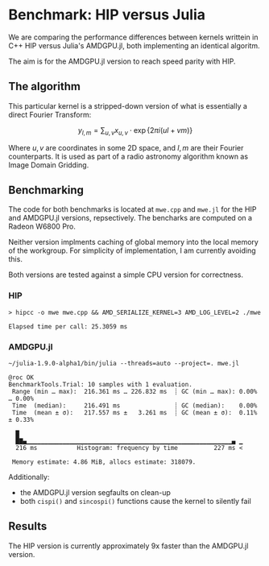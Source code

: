 # Benchmark: HIP versus Julia

We are comparing the performance differences between kernels writtein in C++ HIP versus Julia's AMDGPU.jl, both implementing an identical algoritm.

The aim is for the AMDGPU.jl version to reach speed parity with HIP.

## The algorithm

This particular kernel is a stripped-down version of what is essentially a direct Fourier Transform:

$$
y_{l,m} = \sum_{u,v} x_{u,v} \cdot \exp \left\{ 2 \pi i (u l + v m) \right\}$$

Where $u, v$ are coordinates in some 2D space, and $l, m$ are their Fourier counterparts. It is used as part of a radio astronomy algorithm known as Image Domain Gridding.

## Benchmarking

The code for both benchmarks is located at `mwe.cpp` and `mwe.jl` for the HIP and AMDGPU.jl versions, repsectively. The bencharks are computed on a Radeon W6800 Pro.

Neither version implments caching of global memory into the local memory of the workgroup. For simplicity of implementation, I am currently avoiding this.

Both versions are tested against a simple CPU version for correctness.

### HIP

```
> hipcc -o mwe mwe.cpp && AMD_SERIALIZE_KERNEL=3 AMD_LOG_LEVEL=2 ./mwe

Elapsed time per call: 25.3059 ms
```

### AMDGPU.jl

```
~/julia-1.9.0-alpha1/bin/julia --threads=auto --project=. mwe.jl

@roc OK
BenchmarkTools.Trial: 10 samples with 1 evaluation.
 Range (min … max):  216.361 ms … 226.832 ms  ┊ GC (min … max): 0.00% … 0.00%
 Time  (median):     216.491 ms               ┊ GC (median):    0.00%
 Time  (mean ± σ):   217.557 ms ±   3.261 ms  ┊ GC (mean ± σ):  0.11% ± 0.33%

  █                                                              
  █▇▄▁▁▁▁▁▁▁▁▁▁▁▁▁▁▁▁▁▁▁▁▁▁▁▁▁▁▁▁▁▁▁▁▁▁▁▁▁▁▁▁▁▁▁▁▁▁▁▁▁▁▁▁▁▁▁▁▁▄ ▁
  216 ms           Histogram: frequency by time          227 ms <

 Memory estimate: 4.86 MiB, allocs estimate: 318079.
```

Additionally:

- the AMDGPU.jl version segfaults on clean-up
- both `cispi()` and `sincospi()` functions cause the kernel to silently fail

## Results

The HIP version is currently approximately 9x faster than the AMDGPU.jl version.
